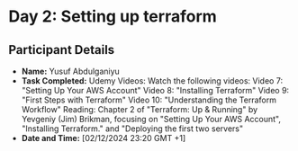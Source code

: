 # Day 2: Setting up terraform 

## Participant Details
- **Name:** Yusuf Abdulganiyu
- **Task Completed:** 
    Udemy Videos: Watch the following videos:
    Video 7: "Setting Up Your AWS Account"
    Video 8: "Installing Terraform"
    Video 9: "First Steps with Terraform"
    Video 10: "Understanding the Terraform Workflow"
    Reading: Chapter 2 of "Terraform: Up & Running" by Yevgeniy (Jim) Brikman, focusing on "Setting Up Your AWS Account", "Installing Terraform." and "Deploying the first two servers"
- **Date and Time:** [02/12/2024 23:20 GMT +1]
